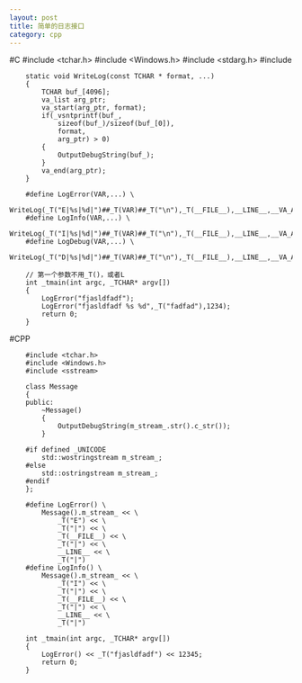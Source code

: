 ```yaml
---
layout: post
title: 简单的日志接口
category: cpp
---
```


#C
        #include <tchar.h>
        #include <Windows.h>
        #include <stdarg.h>
        #include <cstring>

        static void WriteLog(const TCHAR * format, ...)
        {
            TCHAR buf_[4096];
            va_list arg_ptr;
            va_start(arg_ptr, format);
            if(_vsntprintf(buf_,
                sizeof(buf_)/sizeof(buf_[0]),
                format,
                arg_ptr) > 0)
            {
                OutputDebugString(buf_);
            }
            va_end(arg_ptr);
        }

        #define LogError(VAR,...) \
            WriteLog(_T("E|%s|%d|")##_T(VAR)##_T("\n"),_T(__FILE__),__LINE__,__VA_ARGS__)
        #define LogInfo(VAR,...) \
            WriteLog(_T("I|%s|%d|")##_T(VAR)##_T("\n"),_T(__FILE__),__LINE__,__VA_ARGS__)
        #define LogDebug(VAR,...) \
            WriteLog(_T("D|%s|%d|")##_T(VAR)##_T("\n"),_T(__FILE__),__LINE__,__VA_ARGS__)

        // 第一个参数不用_T()，或者L
        int _tmain(int argc, _TCHAR* argv[])
        {
            LogError("fjasldfadf");
            LogError("fjasldfadf %s %d",_T("fadfad"),1234);
            return 0;
        }
        
        
#CPP

        #include <tchar.h>
        #include <Windows.h>
        #include <sstream>

        class Message
        {
        public:
            ~Message()
            {
                OutputDebugString(m_stream_.str().c_str());
            }

        #if defined _UNICODE
            std::wostringstream m_stream_;
        #else
            std::ostringstream m_stream_;
        #endif
        };

        #define LogError() \
            Message().m_stream_ << \
                _T("E") << \
                _T("|") << \
                _T(__FILE__) << \
                _T("|") << \
                __LINE__ << \
                _T("|")
        #define LogInfo() \
            Message().m_stream_ << \
                _T("I") << \
                _T("|") << \
                _T(__FILE__) << \
                _T("|") << \
                __LINE__ << \
                _T("|")

        int _tmain(int argc, _TCHAR* argv[])
        {
            LogError() << _T("fjasldfadf") << 12345;
            return 0;
        }

